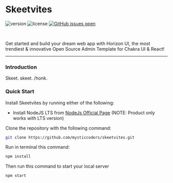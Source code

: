 # Skeetvites

![version](https://img.shields.io/badge/version-0.0.1-blue.svg)
![license](https://img.shields.io/badge/license-MIT-blue.svg)
[![GitHub issues open](https://img.shields.io/github/issues/mysticcoders/skeetvites.svg?maxAge=2592000)](https://github.com/mysticcoders/skeetvites/issues?q=is%3Aopen+is%3Aissue)

<p>&nbsp;</p>

Get started and build your dream web app with Horizon UI, the most trendiest &
innovative Open Source Admin Template for Chakra UI & React!

---

### Introduction

Skeet. skeet. /honk.

### Quick Start

Install Skeetvites by running either of the following:

- Install NodeJS LTS from
  [NodeJs Official Page](https://nodejs.org/en/?ref=horizon-documentation)
  (NOTE: Product only works with LTS version)

Clone the repository with the following command:

```bash
git clone https://github.com/mysticcoders/skeetvites.git
```

Run in terminal this command:

```bash
npm install
```

Then run this command to start your local server

```bash
npm start
```